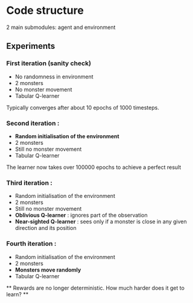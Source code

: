 # Code structure

2 main submodules: agent and environment



## Experiments

### First iteration (sanity check)
- No randomness in environment 
- 2 monsters
- No monster movement
- Tabular Q-learner

Typically converges after about 10 epochs of 1000 timesteps.


### Second iteration :
- **Random initialisation of the environment**
- 2 monsters
- Still no monster movement
- Tabular Q-learner

The learner now takes over 100000 epochs to achieve a perfect result

### Third iteration :
- Random initialisation of the environment
- 2 monsters
- Still no monster movement
- **Oblivious Q-learner** : ignores part of the observation
- **Near-sighted Q-learner** : sees only if a monster is close in any given direction and its position

### Fourth iteration :
- Random initialisation of the environment
- 2 monsters
- **Monsters move randomly**
- Tabular Q-learner

** Rewards are no longer deterministic. How much harder does it get to learn? **

